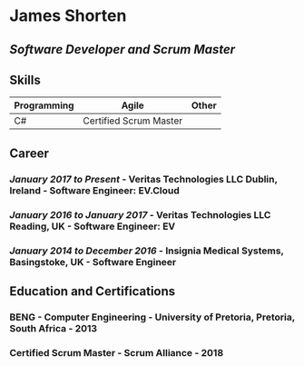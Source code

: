 # James Shorten

## *Software Developer and Scrum Master*

## Skills

|**Programming**|**Agile**             |**Other**|
|---------------|----------------------|---------|
|C#             |Certified Scrum Master|         |

## Career

### *January 2017 to Present* - **Veritas Technologies LLC Dublin, Ireland** - Software Engineer: EV.Cloud

### *January 2016 to January 2017* - **Veritas Technologies LLC Reading, UK** - Software Engineer: EV

### *January 2014 to December 2016* - **Insignia Medical Systems, Basingstoke, UK** - Software Engineer

## Education and Certifications

### **BENG - Computer Engineering** - University of Pretoria, Pretoria, South Africa - 2013

### **Certified Scrum Master** - Scrum Alliance - 2018